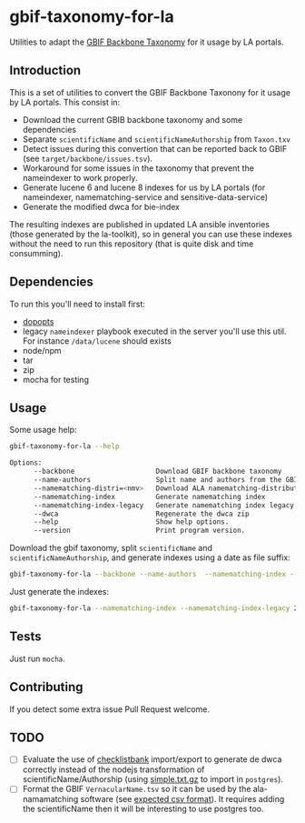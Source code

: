# gbif-taxonomy-for-la

Utilities to adapt the [GBIF Backbone Taxonomy](https://www.gbif.org/dataset/d7dddbf4-2cf0-4f39-9b2a-bb099caae36c) for it usage by LA portals.

## Introduction

This is a set of utilities to convert the GBIF Backbone Taxonony for it usage by LA portals. This consist in:

- Download the current GBIB backbone taxonomy and some dependencies 
- Separate `scientificName` and `scientificNameAuthorship` from `Taxon.txv`
- Detect issues during this convertion that can be reported back to GBIF (see `target/backbone/issues.tsv`).
- Workaround for some issues in the taxonomy that prevent the nameindexer to work properly.
- Generate lucene 6 and lucene 8 indexes for us by LA portals (for nameindexer, namematching-service and sensitive-data-service)
- Generate the modified dwca for bie-index

The resulting indexes are published in updated LA ansible inventories (those generated by the la-toolkit), so in general you can use these indexes without the need to run this repository (that is quite disk and time consumming).

## Dependencies

To run this you'll need to install first: 

- [dopopts](https://github.com/docopt/docopts)
- legacy `nameindexer` playbook executed in the server you'll use this util. For instance `/data/lucene` should exists
- node/npm
- tar
- zip
- mocha for testing

## Usage

Some usage help:

```bash
gbif-taxonomy-for-la --help

Options:
      --backbone                    Download GBIF backbone taxonomy
      --name-authors                Split name and authors from the GBIF backbone
      --namematching-distri=<nmv>   Download ALA namematching-distribution version [default: 4.2].
      --namematching-index          Generate namematching index
      --namematching-index-legacy   Generate namematching index legacy (pre namemaching-service)
      --dwca                        Regenerate the dwca zip
      --help                        Show help options.
      --version                     Print program version.
```

Download the gbif taxonomy, split `scientificName` and `scientificNameAuthorship`, and generate indexes using a date as file suffix:

```bash
gbif-taxonomy-for-la --backbone --name-authors  --namematching-index --namematching-index-legacy 2022-11-23
```

Just generate the indexes:

```bash
gbif-taxonomy-for-la --namematching-index --namematching-index-legacy 2022-11-23
```

## Tests

Just run `mocha`.

## Contributing

If you detect some extra issue Pull Request welcome.

## TODO

- [ ] Evaluate the use of [checklistbank](https://github.com/gbif/checklistbank/) import/export to generate de dwca correctly instead of the nodejs transformation of scientificName/Authorship (using [simple.txt.gz](https://hosted-datasets.gbif.org/datasets/backbone/2021-11-26/) to import in `postgres`).
- [ ] Format the GBIF `VernacularName.tsv` so it can be used by the ala-namamatching software (see [expected csv format](https://github.com/AtlasOfLivingAustralia/ala-name-matching/blob/25644c8c99d2ac39f2ae1b60606cde6b1129cd8d/ala-name-matching-builder/src/main/java/au/org/ala/names/search/DwcaNameIndexer.java#L340)). It requires adding the scientificName then it will be interesting to use postgres too.
